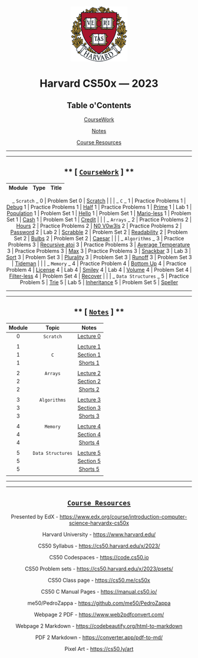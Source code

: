 <br>
<p align="center">
<img src="IMG/harvard.png" alt="logo" height="150"/>
</p>
<h1 align="center">
Harvard CS50x — 2023
</h1>
<center>

## Table o'Contents

[CourseWork](#coursework)

[Notes](#notes)

[Course Resources](#course-resources)

___
___

## ** [ [`CourseWork`](#coursework) ] **

<!-- https://github.com/gepser/markdown-progress -->
  Module | Type          | Title
  :---:| ------------: | :---------
  _ `Scratch` _
  0    | Problem Set 0     | [Scratch](/C/ProblemSets/pset0/KeyboardPiano_CS50.sb3)
  | | |
  _ `C` _
  1    | Practice Problems 1 | [Debug](/C/PracticeProblems/pp1/debug.c)
  1    | Practice Problems 1 | [Half](/C/PracticeProblems/pp1/half.c)
  1    | Practice Problems 1 | [Prime](/C/PracticeProblems/pp1/prime.c)
  1    | Lab 1               | [Population](/C/Labs/lab1/population.c)
  1    | Problem Set 1       | [Hello](/C/ProblemSets/pset1/hello.c)
  1    | Problem Set 1       | [Mario-less](/C/ProblemSets/pset1/mario.c)
  1    | Problem Set 1       | [Cash](/C/ProblemSets/pset1/cash.c)
  1    | Problem Set 1       | [Credit](/C/ProblemSets/pset1/credit.c)
  | | |
  _ `Arrays` _ 
  2    | Practice Problems 2 | [Hours](/C/PracticeProblems/pp2/hours.c)
  2    | Practice Problems 2 | [N0 V0w3ls](/C/PracticeProblems/pp2/no-vowels.c)
  2    | Practice Problems 2 | [Password](/C/PracticeProblems/pp2/password.c)
  2    | Lab 2               | [Scrabble](/C/Labs/lab2/scrabble.c)
  2    | Problem Set 2       | [Readability](/C/ProblemSets/pset2/readability.c)
  2    | Problem Set 2       | [Bulbs](/C/ProblemSets/pset2/bulbs.c)
  2    | Problem Set 2       | [Caesar](/C/ProblemSets/pset2/caesar.c)
  | | |
  _ `Algorithms` _
  3    | Practice Problems 3 | [Recursive atoi](/C/PracticeProblems/pp3/atoi.c)
  3    | Practice Problems 3 | [Average Temperature](/C/PracticeProblems/pp3/temps.c)
  3    | Practice Problems 3 | [Max](/C/PracticeProblems/pp3/max.c)
  3    | Practice Problems 3 | [Snackbar](/C/PracticeProblems/pp3/snackbar.c)
  3    | Lab 3               | [Sort](/C/Labs/lab3/answer.txt)
  3    | Problem Set 3       | [Plurality](/C/ProblemSets/pset3/plurality.c)
  3    | Problem Set 3       | [Runoff](/C/ProblemSets/pset3/runoff.c)
  3    | Problem Set 3       | [Tideman](/C/ProblemSets/pset3/tideman.c)
  | | |
  _ `Memory` _
  4    | Practice Problem 4 | [Bottom Up](/C/PracticeProblems/pp4/bottomup/)
  4    | Practice Problem 4 | [License](/C/PracticeProblems/pp4/license/)
  4    | Lab 4              | [Smiley](/C/Labs/lab4/smiley/)
  4    | Lab 4              | [Volume](/C/Labs/lab4/volume/)
  4    | Problem Set 4      | [Filter-less](/C/ProblemSets/pset4/filter-less/)
  4    | Problem Set 4      | [Recover](/C/ProblemSets/pset4/recover/)
  | | |
  _ `Data Structures` _
  5    | Practice Problem 5 | [Trie](/C/PracticeProblems/pp5/trie/)
  5    | Lab 5              | [Inheritance](/C/Labs/lab5/inheritance.c)
  5    | Problem Set 5      | [Speller](/C/ProblemSets/pset5/speller/)

___
___

  ## ** [ [`Notes`](#notes) ] ** 

  Module     | Topic           | Notes
  :--------: | :------:        | :---:
  0          | `Scratch`         | [Lecture 0](/Notes/Lectures/Lecture_0.md)
| | |
  1          |                 | [Lecture 1](/Notes/Lectures/Lecture_1.md)
|  1         |      `C`          | [Section 1](/Notes/Sections/Section_1.md)
|   1        |                 | [Shorts 1](/Notes/Shorts/Shorts_1.md)
| | |
  2          |    `Arrays`     | [Lecture 2](/Notes/Lectures/Lecture_2.md)
|  2         |                | [Section 2](/Notes/Sections/Section_2.md)
|  2         |                 | [Shorts 2](/Notes/Shorts/Shorts_2.md)
| | |
  3           |  `Algorithms`    | [Lecture 3](/Notes/Lectures/Lecture_3.md)
| 3           |                | [Section 3](/Notes/Sections/Section_3.md)
| 3           |                 | [Shorts 3](/Notes/Shorts/Shorts_3.md)
| | |
  4           |     `Memory`   | [Lecture 4](/Notes/Lectures/Lecture_4.md)
|  4          |                 | [Section 4](/Notes/Sections/Section_4.md)
| 4           |                 | [Shorts 4](/Notes/Shorts/Shorts_4.md)
| | |
  5           | `Data Structures`    | [Lecture 5](/Notes/Lectures/Lecture_5.md)
|   5         |                 | [Section 5](/Notes/Sections/Section_5.md)
|  5          |                 | [Shorts 5](/Notes/Shorts/Shorts_5.md)
| | |


___
___


## [`Course Resources`](#course-resources)

Presented by EdX - https://www.edx.org/course/introduction-computer-science-harvardx-cs50x

Harvard University - https://www.harvard.edu/

CS50 Syllabus - https://cs50.harvard.edu/x/2023/

CS50 Codespaces - https://code.cs50.io

CS50 Problem sets - https://cs50.harvard.edu/x/2023/psets/

CS50 Class page - https://cs50.me/cs50x

CS50 C Manual Pages -  https://manual.cs50.io/

me50/PedroZappa - https://github.com/me50/PedroZappa

Webpage 2 PDF - https://www.web2pdfconvert.com/

Webpage 2 Markdown - https://codebeautify.org/html-to-markdown

PDF 2 Markdown - https://converter.app/pdf-to-md/

Pixel Art - https://cs50.ly/art

</center>